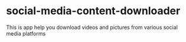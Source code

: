 # social-media-content-downloader
This is app help you download videos and pictures from various social media platforms
